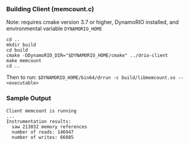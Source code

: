 ### Building Client (memcount.c)
Note: requires cmake version 3.7 or higher, DynamoRIO installed, and environmental variable `DYNAMORIO_HOME`

```
cd ..
mkdir build
cd build
cmake -DDynamoRIO_DIR="$DYNAMORIO_HOME/cmake" ../drio-client
make memcount
cd ..
```
Then to run: `$DYNAMORIO_HOME/bin64/drrun -c build/libmemcount.so -- <executable>`

### Sample Output
```
Client memcount is running
...
Instrumentation results:
  saw 213032 memory references
  number of reads: 146947
  number of writes: 66085
```